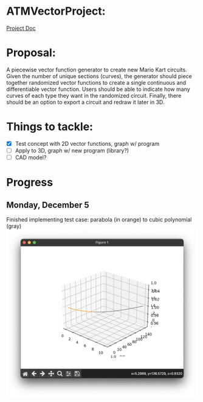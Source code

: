 # ATMVectorProject:
[Project Doc](https://docs.google.com/document/d/1fjGd2PhNvcNCRg_KGf5zmZXxd_bmBvlUH75HdrPXgrI/edit?usp=sharing)
# Proposal:
A piecewise vector function generator to create new Mario Kart circuits. Given the number of unique sections (curves), the generator should piece together randomized vector functions to create a single continuous and differentiable vector function. Users should be able to indicate how many curves of each type they want in the randomized circuit. Finally, there should be an option to export a circuit and redraw it later in 3D.
# Things to tackle:
- [x] Test concept with 2D vector functions, graph w/ program
- [ ] Apply to 3D, graph w/ new program (library?)
- [ ] CAD model?
# Progress
## Monday, December 5
Finished implementing test case: parabola (in orange) to cubic polynomial (gray)
![Just xline and yline](https://github.com/alisonsoong/ATMVectorProject/blob/main/GeneratedGraphs/InitialTestGraphs/FirstJunctionProjection.png)








